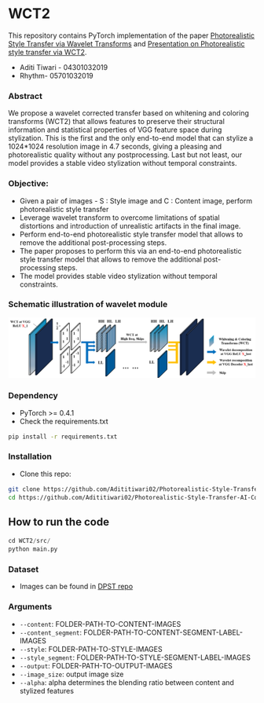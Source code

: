 # WCT2
This repository contains PyTorch implementation of the paper [Photorealistic Style Transfer via Wavelet Transforms](https://arxiv.org/abs/1903.09760) and [Presentation on Photorealistic style transfer via WCT2](https://docs.google.com/document/d/1XXqfoJc23DFYfQnyIVZVKkxQ1gebP0vDyRa0_sZizDI/edit).
- Aditi Tiwari - 04301032019
- Rhythm- 05701032019

### Abstract 
We propose a wavelet corrected transfer based
on whitening and coloring transforms (WCT2) that allows
features to preserve their structural information and statistical
properties of VGG feature space during stylization.
This is the first and the only end-to-end model that can
stylize a 1024*1024 resolution image in 4.7 seconds, giving
a pleasing and photorealistic quality without any postprocessing.
Last but not least, our model provides a stable
video stylization without temporal constraints.

### Objective:
- Given a pair of images - S : Style image and C : Content image, perform photorealistic style transfer
- Leverage wavelet transform to overcome limitations of spatial distortions and introduction of unrealistic artifacts in the final image.
- Perform end-to-end photorealistic style transfer model that allows to remove the additional post-processing steps.
- The paper proposes to perform this via an end-to-end photorealistic style transfer model that allows to remove the additional post-processing steps.
- The model provides stable video stylization without temporal constraints. 

 

### Schematic illustration of wavelet module
<img src="Image/haar-wavelet.png" width="1000" title="wavelet module"> 

### Dependency
- PyTorch >= 0.4.1
- Check the requirements.txt
```bash
pip install -r requirements.txt
```
### Installation
- Clone this repo:
```bash
git clone https://github.com/Adititiwari02/Photorealistic-Style-Transfer-AI-College.git
cd https://github.com/Adititiwari02/Photorealistic-Style-Transfer-AI-College.git
```

## How to run the code
```python
cd WCT2/src/
python main.py
```
### Dataset
  - Images can be found in [DPST repo](https://github.com/luanfujun/deep-photo-styletransfer)
  
### Arguments
- `--content`: FOLDER-PATH-TO-CONTENT-IMAGES
- `--content_segment`: FOLDER-PATH-TO-CONTENT-SEGMENT-LABEL-IMAGES
- `--style`: FOLDER-PATH-TO-STYLE-IMAGES
- `--style_segment`: FOLDER-PATH-TO-STYLE-SEGMENT-LABEL-IMAGES
- `--output`: FOLDER-PATH-TO-OUTPUT-IMAGES
- `--image_size`: output image size
- `--alpha`: alpha determines the blending ratio between content and stylized features

